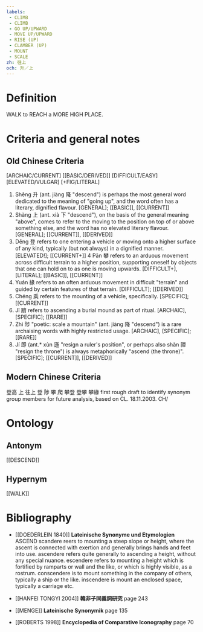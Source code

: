 ```yaml
---
labels: 
 - CLIMB
 - CLIMB
 - GO UP/UPWARD
 - MOVE UP/UPWARD
 - RISE (UP)
 - CLAMBER (UP)
 - MOUNT
 - SCALE
zh: 往上
och: 升／上
---
```


# Definition
WALK to REACH a MORE HIGH PLACE. 
# Criteria and general notes
## Old Chinese Criteria
[ARCHAIC/CURRENT]
[[BASIC/DERIVED]]
[DIFFICULT/EASY]
[ELEVATED/VULGAR]
[+FIG/LITERAL]
1. Shēng 升 (ant. jiàng 降 "descend") is perhaps the most general word dedicated to the meaning of "going up", and the word often has a literary, dignified flavour.
[GENERAL]; [[BASIC]], [[CURRENT]]
2. Shàng 上 (ant. xià 下 "descend"), on the basis of the general meaning "above", comes to refer to the moving to the position on top of or above something else, and the word has no elevated literary flavour.
[GENERAL]; [[CURRENT]], [[DERIVED]]
3. Dēng 登 refers to one entering a vehicle or moving onto a higher surface of any kind, typically (but not always) in a dignified manner.
[ELEVATED!]; [[CURRENT+]]
4 Pān 攀 refers to an arduous movement across difficult terrain to a higher position, supporting oneself by objects that one can hold on to as one is moving upwards.
[DIFFICULT+], [LITERAL]; [[BASIC]], [[CURRENT]]
5. Yuán 緣 refers to an often arduous movement in difficult "terrain" and guided by certain features of that terrain.
[DIFFICULT]; [[DERIVED]]
6. Chéng 乘 refers to the mounting of a vehicle, specifically.
[SPECIFIC]; [[CURRENT]]
7. Jī 躋 refers to ascending a burial mound as part of ritual.
[ARCHAIC], [SPECIFIC]; [[RARE]]
8. Zhì 陟 "poetic: scale a mountain" (ant. jiàng 降 "descend") is a rare archaising words with highly restricted usage.
[ARCHAIC], [SPECIFIC]; [[RARE]]
9. Jí 即 (ant.* xùn 遜 "resign a ruler's position", or perhaps also shàn 禪 "resign the throne") is always metaphorically "ascend (the throne)".
[SPECIFIC]; [[CURRENT]], [[DERIVED]]
## Modern Chinese Criteria
登高
上
往上
登
陟
攀
爬
攀登
登攀
攀緣
first rough draft to identify synonym group members for future analysis, based on CL. 18.11.2003. CH/
# Ontology

## Antonym
[[DESCEND]]
## Hypernym
[[WALK]]
# Bibliography
- [[DOEDERLEIN 1840]]
**Lateinische Synonyme und Etymologien** 
ASCEND
scandere reers to mounting a steep slope or height, where the ascent is connected with exertion and generally brings hands and feet into use.
ascendere refers quite generally to ascending a height, without any special nuance.
escendere refers to mounting a height which is fortified by ramparts or wall and the like, or which is highly visible, as a rostrum.
conscendere is to mount something in the company of others, typically a ship or the like.
inscendere is mount an enclosed space, typically a carriage etc.
- [[HANFEI TONGYI 2004]]
**韓非子同義詞研究** page 243

- [[MENGE]]
**Lateinische Synonymik** page 135

- [[ROBERTS 1998]]
**Encyclopedia of Comparative Iconography** page 70
